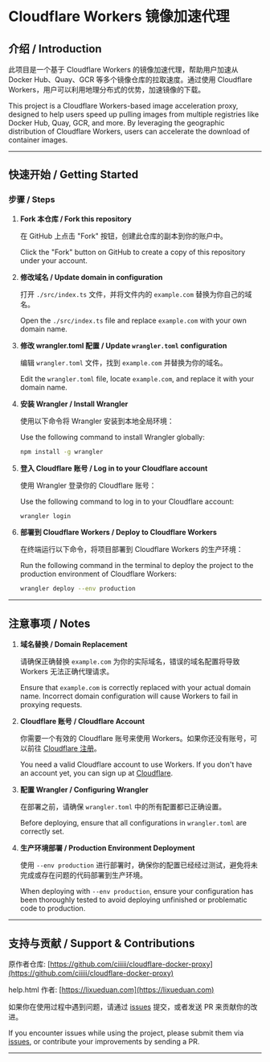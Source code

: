 
# Cloudflare Workers 镜像加速代理

## 介绍 / Introduction
此项目是一个基于 Cloudflare Workers 的镜像加速代理，帮助用户加速从 Docker Hub、Quay、GCR 等多个镜像仓库的拉取速度。通过使用 Cloudflare Workers，用户可以利用地理分布式的优势，加速镜像的下载。

This project is a Cloudflare Workers-based image acceleration proxy, designed to help users speed up pulling images from multiple registries like Docker Hub, Quay, GCR, and more. By leveraging the geographic distribution of Cloudflare Workers, users can accelerate the download of container images.

---

## 快速开始 / Getting Started

### 步骤 / Steps

1. **Fork 本仓库 / Fork this repository**

   在 GitHub 上点击 "Fork" 按钮，创建此仓库的副本到你的账户中。

   Click the "Fork" button on GitHub to create a copy of this repository under your account.

2. **修改域名 / Update domain in configuration**

   打开 `./src/index.ts` 文件，并将文件内的 `example.com` 替换为你自己的域名。

   Open the `./src/index.ts` file and replace `example.com` with your own domain name.

3. **修改 wrangler.toml 配置 / Update `wrangler.toml` configuration**

   编辑 `wrangler.toml` 文件，找到 `example.com` 并替换为你的域名。

   Edit the `wrangler.toml` file, locate `example.com`, and replace it with your domain name.

4. **安装 Wrangler / Install Wrangler**

   使用以下命令将 Wrangler 安装到本地全局环境：

   Use the following command to install Wrangler globally:

   ```bash
   npm install -g wrangler
   ```

5. **登入 Cloudflare 账号 / Log in to your Cloudflare account**

   使用 Wrangler 登录你的 Cloudflare 账号：

   Use the following command to log in to your Cloudflare account:

   ```bash
   wrangler login
   ```

6. **部署到 Cloudflare Workers / Deploy to Cloudflare Workers**

   在终端运行以下命令，将项目部署到 Cloudflare Workers 的生产环境：

   Run the following command in the terminal to deploy the project to the production environment of Cloudflare Workers:

   ```bash
   wrangler deploy --env production
   ```

---

## 注意事项 / Notes

1. **域名替换 / Domain Replacement**

   请确保正确替换 `example.com` 为你的实际域名，错误的域名配置将导致 Workers 无法正确代理请求。

   Ensure that `example.com` is correctly replaced with your actual domain name. Incorrect domain configuration will cause Workers to fail in proxying requests.

2. **Cloudflare 账号 / Cloudflare Account**

   你需要一个有效的 Cloudflare 账号来使用 Workers。如果你还没有账号，可以前往 [Cloudflare 注册](https://www.cloudflare.com)。

   You need a valid Cloudflare account to use Workers. If you don't have an account yet, you can sign up at [Cloudflare](https://www.cloudflare.com).

3. **配置 Wrangler / Configuring Wrangler**

   在部署之前，请确保 `wrangler.toml` 中的所有配置都已正确设置。

   Before deploying, ensure that all configurations in `wrangler.toml` are correctly set.

4. **生产环境部署 / Production Environment Deployment**

   使用 `--env production` 进行部署时，确保你的配置已经经过测试，避免将未完成或存在问题的代码部署到生产环境。

   When deploying with `--env production`, ensure your configuration has been thoroughly tested to avoid deploying unfinished or problematic code to production.

---

## 支持与贡献 / Support & Contributions

原作者仓库: [https://github.com/ciiiii/cloudflare-docker-proxy](https://github.com/ciiiii/cloudflare-docker-proxy)

help.html 作者: [https://lixueduan.com](https://lixueduan.com)

如果你在使用过程中遇到问题，请通过 [issues](https://github.com/Criogaid/cloudflare-docker-proxy/issues) 提交，或者发送 PR 来贡献你的改进。

If you encounter issues while using the project, please submit them via [issues](https://github.com/Criogaid/cloudflare-docker-proxy/issues), or contribute your improvements by sending a PR.

---